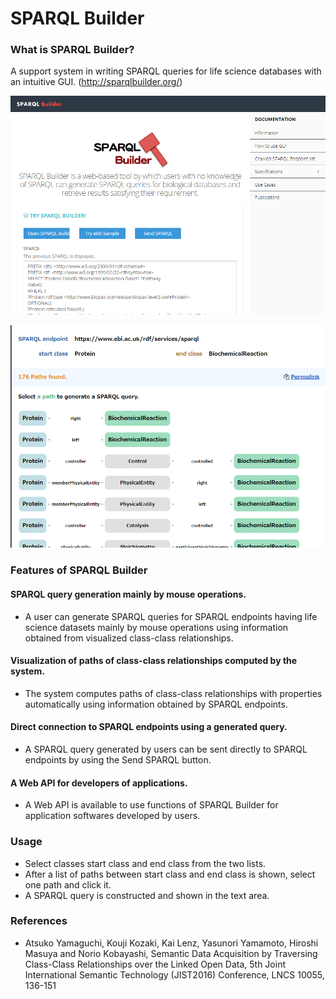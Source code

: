 # SPARQL Builder
### What is SPARQL Builder?

A support system in writing SPARQL queries for life science databases with an intuitive GUI.   (http://sparqlbuilder.org/)

![Fig-1](https://raw.githubusercontent.com/dbcls/website/master/services/images/sparqlbuilder01_20180530.png)

![Fig-2](https://raw.githubusercontent.com/dbcls/website/master/services/images/sparqlbuilder02_20180530.png)  

### Features of SPARQL Builder

#### SPARQL query generation mainly by mouse operations.

* A user can generate SPARQL queries for SPARQL endpoints having life science datasets mainly by mouse operations using information obtained from visualized class-class relationships.

#### Visualization of paths of class-class relationships computed by the system.

* The system computes paths of class-class relationships with properties automatically using information obtained by SPARQL endpoints.

#### Direct connection to SPARQL endpoints using a generated query.

* A SPARQL query generated by users can be sent directly to SPARQL endpoints by using the Send SPARQL button.

#### A Web API for developers of applications.

* A Web API is available to use functions of SPARQL Builder for application softwares developed by users.

### Usage

* Select classes start class and end class from the two lists.
* After a list of paths between start class and end class is shown, select one path and click it.
* A SPARQL query is constructed and shown in the text area.

### References

* Atsuko Yamaguchi, Kouji Kozaki, Kai Lenz, Yasunori Yamamoto, Hiroshi Masuya and Norio Kobayashi, Semantic Data Acquisition by Traversing Class-Class Relationships over the Linked Open Data, 5th Joint International Semantic Technology (JIST2016) Conference, LNCS 10055, 136-151
